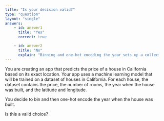 ```yaml
---
title: "Is your decision valid?"
type: "question"
layout: "single"
answers:
    - id: answer1
      title: "Yes"
      correct: true

    - id: answer2
      title: "No"
      explain: "Binning and one-hot encoding the year sets up a collection of house age ranges. This is a powerful feature that a machine learning model can use to predict house prices."
---
```


You are creating an app that predicts the price of a house in California based on its exact location. Your app uses a machine learning model that will be trained on a dataset of houses in California. For each house, the dataset contains the price, the number of rooms, the year when the house was built, and the latitude and longitude. 

You decide to bin and then one-hot encode the year when the house was built. 

Is this a valid choice?